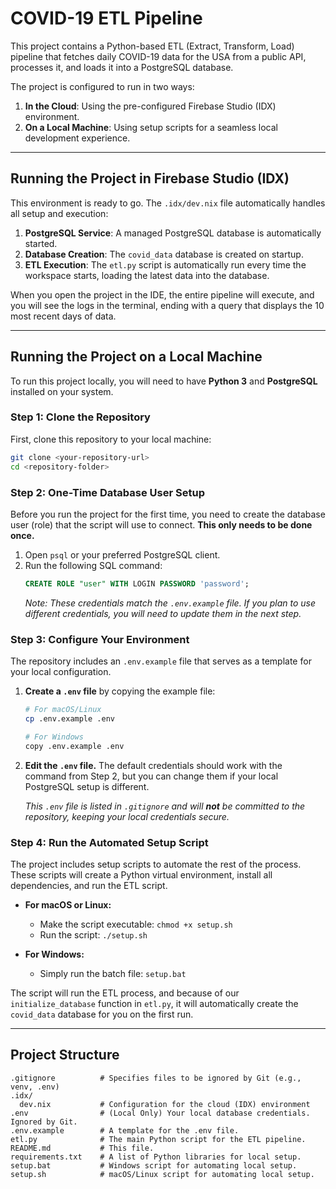 # COVID-19 ETL Pipeline

This project contains a Python-based ETL (Extract, Transform, Load) pipeline that fetches daily COVID-19 data for the USA from a public API, processes it, and loads it into a PostgreSQL database.

The project is configured to run in two ways:
1.  **In the Cloud**: Using the pre-configured Firebase Studio (IDX) environment.
2.  **On a Local Machine**: Using setup scripts for a seamless local development experience.

---

## Running the Project in Firebase Studio (IDX)

This environment is ready to go. The `.idx/dev.nix` file automatically handles all setup and execution:

1.  **PostgreSQL Service**: A managed PostgreSQL database is automatically started.
2.  **Database Creation**: The `covid_data` database is created on startup.
3.  **ETL Execution**: The `etl.py` script is automatically run every time the workspace starts, loading the latest data into the database.

When you open the project in the IDE, the entire pipeline will execute, and you will see the logs in the terminal, ending with a query that displays the 10 most recent days of data.

---

## Running the Project on a Local Machine

To run this project locally, you will need to have **Python 3** and **PostgreSQL** installed on your system.

### Step 1: Clone the Repository

First, clone this repository to your local machine:

```bash
git clone <your-repository-url>
cd <repository-folder>
```

### Step 2: One-Time Database User Setup

Before you run the project for the first time, you need to create the database user (role) that the script will use to connect. **This only needs to be done once.**

1.  Open `psql` or your preferred PostgreSQL client.
2.  Run the following SQL command:
    ```sql
    CREATE ROLE "user" WITH LOGIN PASSWORD 'password';
    ```
    *Note: These credentials match the `.env.example` file. If you plan to use different credentials, you will need to update them in the next step.*

### Step 3: Configure Your Environment

The repository includes an `.env.example` file that serves as a template for your local configuration.

1.  **Create a `.env` file** by copying the example file:

    ```bash
    # For macOS/Linux
    cp .env.example .env

    # For Windows
    copy .env.example .env
    ```

2.  **Edit the `.env` file.** The default credentials should work with the command from Step 2, but you can change them if your local PostgreSQL setup is different.

    *This `.env` file is listed in `.gitignore` and will **not** be committed to the repository, keeping your local credentials secure.*

### Step 4: Run the Automated Setup Script

The project includes setup scripts to automate the rest of the process. These scripts will create a Python virtual environment, install all dependencies, and run the ETL script.

*   **For macOS or Linux:**
    *   Make the script executable: `chmod +x setup.sh`
    *   Run the script: `./setup.sh`

*   **For Windows:**
    *   Simply run the batch file: `setup.bat`

The script will run the ETL process, and because of our `initialize_database` function in `etl.py`, it will automatically create the `covid_data` database for you on the first run.

---

## Project Structure

```
.gitignore          # Specifies files to be ignored by Git (e.g., venv, .env)
.idx/
  dev.nix           # Configuration for the cloud (IDX) environment
.env                # (Local Only) Your local database credentials. Ignored by Git.
.env.example        # A template for the .env file.
etl.py              # The main Python script for the ETL pipeline.
README.md           # This file.
requirements.txt    # A list of Python libraries for local setup.
setup.bat           # Windows script for automating local setup.
setup.sh            # macOS/Linux script for automating local setup.
```

